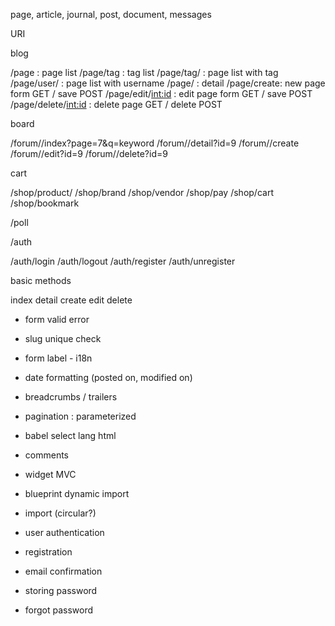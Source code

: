 page, article, journal, post, document, messages



URI

blog

/page : page list
/page/tag : tag list
/page/tag/<slug> : page list with tag
/page/user/<username> : page list with username
/page/<slug> : detail
/page/create: new page form GET / save POST
/page/edit/<int:id> : edit page form GET / save POST
/page/delete/<int:id> : delete page GET / delete POST

board

/forum/<name>/index?page=7&q=keyword
/forum/<name>/detail?id=9
/forum/<name>/create
/forum/<name>/edit?id=9
/forum/<name>/delete?id=9

cart

/shop/product/<slug>
/shop/brand
/shop/vendor
/shop/pay
/shop/cart
/shop/bookmark

/poll

/auth

/auth/login
/auth/logout
/auth/register
/auth/unregister


basic methods

index
detail
create
edit
delete


- form valid error
- slug unique check
- form label - i18n
- date formatting (posted on, modified on)
- breadcrumbs / trailers
- pagination : parameterized
- babel select lang html

- comments
- widget MVC
- blueprint dynamic import
- import (circular?)

- user authentication
- registration
- email confirmation
- storing password
- forgot password